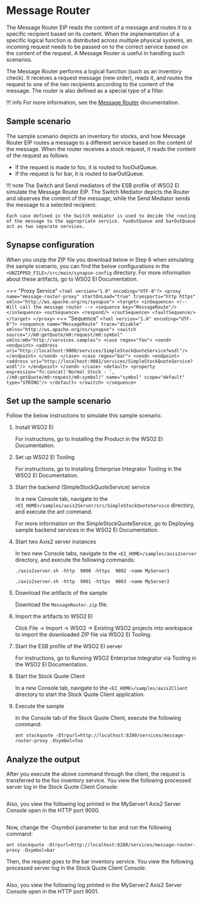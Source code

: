 # Message Router

The Message Router EIP reads the content of a message and routes it to a specific recipient based on its content. When the implementation of a specific logical function is distributed across multiple physical systems, an incoming request needs to be passed on to the correct service based on the content of the request. A Message Router is useful in handling such scenarios.

The Message Router performs a logical function (such as an inventory check). It receives a request message (new order), reads it, and routes the request to one of the two recipients according to the content of the message. The router is also defined as a special type of a filter.

!!! info
    For more information, see the [Message Router](https://www.enterpriseintegrationpatterns.com/patterns/messaging/MessageRouter.html) documentation.  

## Sample scenario

The sample scenario depicts an inventory for stocks, and how Message Router EIP routes a message to a different service based on the content of the message. When the router receives a stock request, it reads the content of the request as follows.

* If the request is made to foo, it is routed to fooOutQueue.
* If the request is for bar, it is routed to barOutQueue.

!!! note
    The Switch and Send mediators of the ESB profile of WSO2 EI simulate the Message Router EIP. The Switch Mediator depicts the Router and observes the content of the message, while the Send Mediator sends the message to a selected recipient.

    Each case defined in the Switch mediator is used to decide the routing of the message to the appropriate service. fooOutQueue and barOutQueue act as two separate services.

 
## Synapse configuration

When you unzip the ZIP file you download below in Step 6 when simulating the sample scenario, you can find the below configurations in the `<UNZIPPED_FILE>/src/main/synapse-config` directory. For more information about these artifacts, go to WSO2 EI Documentation.

=== "Proxy Service"
      ```
      <?xml version="1.0" encoding="UTF-8"?>
      <proxy name="message-router-proxy" startOnLoad="true" transports="http https"
          xmlns="http://ws.apache.org/ns/synapse">
          <target>
              <inSequence>
                  <!-- Will call the message router -->
                  <sequence key="MessageRoute"/>
              </inSequence>
              <outSequence>
                  <respond/>
              </outSequence>
              <faultSequence/>
          </target>
      </proxy>
      ```
=== "Sequence"
      ```
      <?xml version="1.0" encoding="UTF-8"?>
      <sequence name="MessageRoute" trace="disable"
          xmlns="http://ws.apache.org/ns/synapse">
          <switch source="//m0:getQuote/m0:request/m0:symbol"
              xmlns:m0="http://services.samples">
              <case regex="foo">
                  <send>
                      <endpoint>
                          <address uri="http://localhost:9000/services/SimpleStockQuoteService?wsdl"/>
                      </endpoint>
                  </send>
              </case>
              <case regex="bar">
                  <send>
                      <endpoint>
                          <address uri="http://localhost:9001/services/SimpleStockQuoteService?wsdl"/>
                      </endpoint>
                  </send>
              </case>
              <default>
                  <property expression="fn:concat('Normal Stock - ', //m0:getQuote/m0:request/m0:symbol)" name="symbol" scope="default" type="STRING"/>
              </default>
          </switch>
      </sequence>
      ```     

## Set up the sample scenario

Follow the below instructions to simulate this sample scenario.

1. Install WSO2 EI

    For instructions, go to Installing the Product in the WSO2 EI Documentation.

2. Set up WSO2 EI Tooling

    For instructions, go to Installing Enterprise Integrator Tooling in the WSO2 EI Documentation.

3. Start the backend (SimpleStockQuoteService) service

    In a new Console tab, navigate to the `<EI_HOME>/samples/axis2Server/src/SimpleStockQuoteService` directory, and execute the ant command.

    For more information on the SimpleStockQuoteService, go to Deploying sample backend services in the WSO2 EI Documentation.

5. Start two Axis2 server instances

    In two new Console tabs, navigate to the `<EI_HOME>/samples/axis2server` directory, and execute the following commands:

    ```
    ./axis2server.sh -http  9000 -https  9002 -name MyServer1
    
    ./axis2server.sh -http  9001 -https  9003 -name MyServer2
    ```

6. Download the artifacts of the sample

    Download the `MessageRouter.zip` file.

7. Import the artifacts to WSO2 EI

    Click File -> Import -> WSO2 -> Existing WSO2 projects into workspace to import the downloaded ZIP file via WSO2 EI Tooling.

8. Start the ESB profile of the WSO2 EI server

    For instructions, go to Running WSO2 Enterprise Integrator via Tooling in the WSO2 EI Documentation.

10. Start the Stock Quote Client

    In a new Console tab, navigate to the `<EI_HOME>/samples/axis2Client` directory to start the Stock Quote Client application.

11. Execute the sample

    In the Console tab of the Stock Quote Client, execute the following command:
    
    ```  
    ant stockquote -Dtrpurl=http://localhost:8280/services/message-router-proxy -Dsymbol=foo
    ```
    
## Analyze the output

After you execute the above command through the client, the request is transferred to the foo inventory service. You view the following processed server log in the Stock Quote Client Console: 

```

```

Also, you view the following log printed in the MyServer1 Axis2 Server Console open in the HTTP port 9000.

```

```

Now, change the -Dsymbol parameter to bar and run the following command:

```
ant stockquote -Dtrpurl=http://localhost:8280/services/message-router-proxy -Dsymbol=bar
```
Then, the request goes to the bar inventory service. You view the following processed server log in the Stock Quote Client Console:
```

```
Also, you view the following log printed in the MyServer2 Axis2 Server Console open in the HTTP port 9001.

```

```